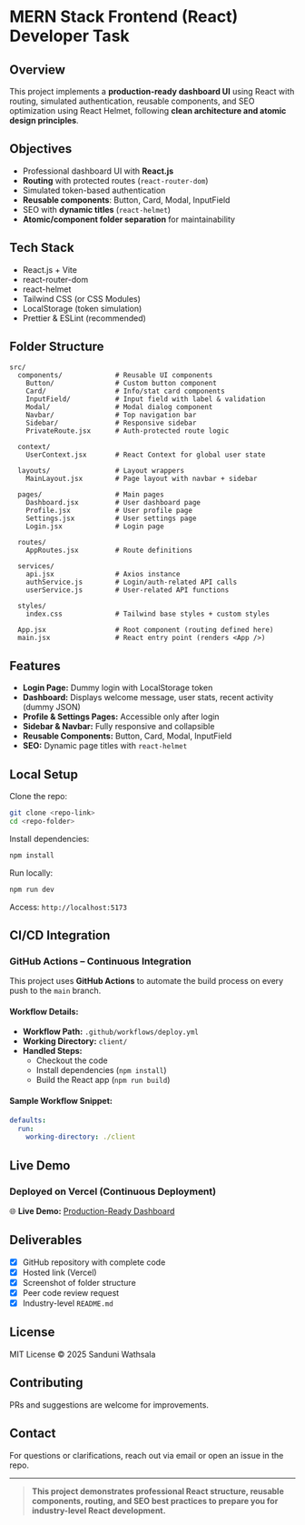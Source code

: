 
# MERN Stack Frontend (React) Developer Task

## Overview

This project implements a **production-ready dashboard UI** using React with routing, simulated authentication, reusable components, and SEO optimization using React Helmet, following **clean architecture and atomic design principles**.

## Objectives

* Professional dashboard UI with **React.js**
* **Routing** with protected routes (`react-router-dom`)
* Simulated token-based authentication
* **Reusable components**: Button, Card, Modal, InputField
* SEO with **dynamic titles** (`react-helmet`)
* **Atomic/component folder separation** for maintainability

## Tech Stack

* React.js + Vite
* react-router-dom
* react-helmet
* Tailwind CSS (or CSS Modules)
* LocalStorage (token simulation)
* Prettier & ESLint (recommended)

## Folder Structure

```
src/
  components/             # Reusable UI components
    Button/               # Custom button component
    Card/                 # Info/stat card components
    InputField/           # Input field with label & validation
    Modal/                # Modal dialog component
    Navbar/               # Top navigation bar
    Sidebar/              # Responsive sidebar
    PrivateRoute.jsx      # Auth-protected route logic

  context/
    UserContext.jsx       # React Context for global user state

  layouts/                # Layout wrappers
    MainLayout.jsx        # Page layout with navbar + sidebar

  pages/                  # Main pages
    Dashboard.jsx         # User dashboard page
    Profile.jsx           # User profile page
    Settings.jsx          # User settings page
    Login.jsx             # Login page

  routes/
    AppRoutes.jsx         # Route definitions

  services/
    api.jsx               # Axios instance
    authService.js        # Login/auth-related API calls
    userService.js        # User-related API functions

  styles/
    index.css             # Tailwind base styles + custom styles

  App.jsx                 # Root component (routing defined here)
  main.jsx                # React entry point (renders <App />)

```

## Features

* **Login Page:** Dummy login with LocalStorage token
* **Dashboard:** Displays welcome message, user stats, recent activity (dummy JSON)
* **Profile & Settings Pages:** Accessible only after login
* **Sidebar & Navbar:** Fully responsive and collapsible
* **Reusable Components:** Button, Card, Modal, InputField
* **SEO:** Dynamic page titles with `react-helmet`

## Local Setup

Clone the repo:

```bash
git clone <repo-link>
cd <repo-folder>
```

Install dependencies:

```bash
npm install
```

Run locally:

```bash
npm run dev
```

Access: `http://localhost:5173`

## CI/CD Integration

### GitHub Actions – Continuous Integration

This project uses **GitHub Actions** to automate the build process on every push to the `main` branch.

#### Workflow Details:

- **Workflow Path:** `.github/workflows/deploy.yml`
- **Working Directory:** `client/`
- **Handled Steps:**
  - Checkout the code
  - Install dependencies (`npm install`)
  - Build the React app (`npm run build`)

#### Sample Workflow Snippet:
```yaml
defaults:
  run:
    working-directory: ./client
``` 
## Live Demo

### Deployed on Vercel (Continuous Deployment)

🌐 **Live Demo:** [Production-Ready Dashboard](https://production-ready-dashboard-individu.vercel.app/)

## Deliverables

* [x] GitHub repository with complete code
* [x] Hosted link (Vercel)
* [x] Screenshot of folder structure
* [x] Peer code review request
* [x] Industry-level `README.md`

## License

MIT License © 2025 Sanduni Wathsala

## Contributing

PRs and suggestions are welcome for improvements.

## Contact

For questions or clarifications, reach out via email or open an issue in the repo.

---

> **This project demonstrates professional React structure, reusable components, routing, and SEO best practices to prepare you for industry-level React development.**
